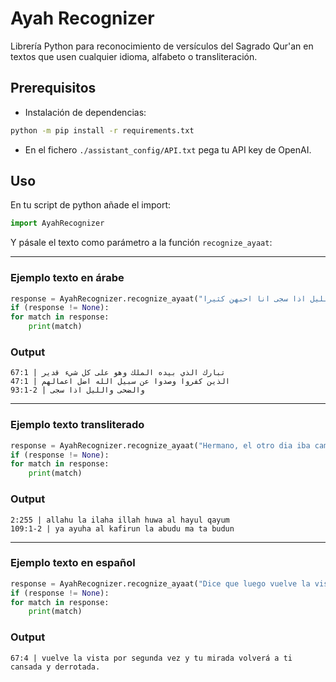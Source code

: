 # Ayah Recognizer

Librería Python para reconocimiento de versículos del Sagrado Qur'an en textos que usen cualquier idioma, alfabeto o transliteración.

## Prerequisitos

- Instalación de dependencias:
```bash
python -m pip install -r requirements.txt
```

- En el fichero `./assistant_config/API.txt` pega tu API key de OpenAI.

## Uso

En tu script de python añade el import:
```python
import AyahRecognizer
```

Y pásale el texto como parámetro a la función `recognize_ayaat`:

---
### Ejemplo texto en árabe

```python
response = AyahRecognizer.recognize_ayaat("انا احبك كثيرا الايه الله قال تبارك الذي بيده الملك وهو على كل شيء قدير ودني الايه الله قال الذين كفروا وصدوا عن سبيل الله اضل اعمالهم وثاني والضحى والليل اذا سجى انا احبهن كثيرا")
if (response != None):
for match in response:
    print(match)
```
    
### Output

    67:1 | تبارك الذي بيده الملك وهو على كل شيء قدير
    47:1 | الذين كفروا وصدوا عن سبيل الله اضل اعمالهم
    93:1-2 | والضحى والليل اذا سجى
---
### Ejemplo texto transliterado

```python
response = AyahRecognizer.recognize_ayaat("Hermano, el otro dia iba caminando y escuche: allahu la ilaha illah huwa al hayul qayum, sabes que versiculo es?? tambien ya ayuha al kafirun la abudu ma ta budun. Me gustaron mucho.")
if (response != None):
for match in response:
    print(match)
```

### Output

    2:255 | allahu la ilaha illah huwa al hayul qayum  
    109:1-2 | ya ayuha al kafirun la abudu ma ta budun
---
### Ejemplo texto en español

```python
response = AyahRecognizer.recognize_ayaat("Dice que luego vuelve la vista por segunda vez y tu mirada volverá a ti cansada y derrotada. Este versiculo me gusta mucho")
if (response != None):
for match in response:
    print(match)
```

### Output

    67:4 | vuelve la vista por segunda vez y tu mirada volverá a ti cansada y derrotada.